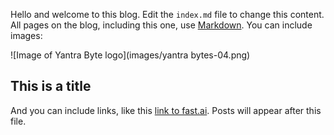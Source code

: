 Hello and welcome to this blog. Edit the `index.md` file to change this content. All pages on the blog, including this one, use [Markdown](https://guides.github.com/features/mastering-markdown/). You can include images:

![Image of Yantra Byte logo](images/yantra bytes-04.png)

## This is a title

And you can include links, like this [link to fast.ai](https://www.fast.ai). Posts will appear after this file. 
